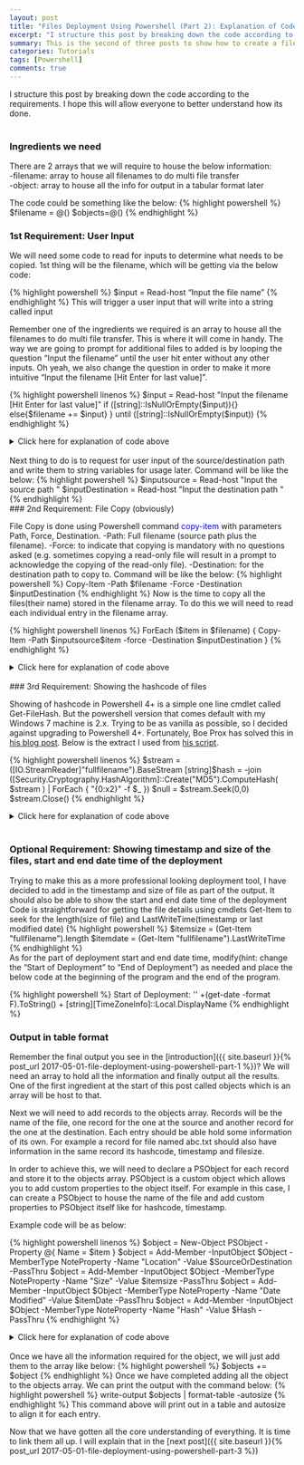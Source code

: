 ```yaml
---
layout: post
title: "Files Deployment Using Powershell (Part 2): Explanation of Code"
excerpt: "I structure this post by breaking down the code according to the requirements. I hope this will allow everyone to better understand how its done."
summary: This is the second of three posts to show how to create a file deployment utility with validation using powershell 
categories: Tutorials
tags: [Powershell]
comments: true
---
```



I structure this post by breaking down the code according to the requirements. I hope this will allow everyone to better understand how its done.<br><br>


### Ingredients we need

There are 2 arrays that we will require to house the below information:<br>
-filename: array to house all filenames to do multi file transfer<br>
-object: array to house all the info for output in a tabular format later

The code could be something like the below:
{% highlight powershell %}
$filename = @()
$objects=@()
{% endhighlight %}

### 1st Requirement: User Input

We will need some code to read for inputs to determine what needs to be copied.
1st thing will be the filename, which will be getting via the below code:

{% highlight powershell %}
$input = Read-host “Input the file name”
{% endhighlight %}
This will trigger a user input that will write into a string called input

Remember one of the ingredients we required is an array to house all the filenames to do multi file transfer. This is where it will come in handy. The way we are going to prompt for additional files to added is by looping the question  “Input the filename” until the user hit enter without any other inputs. Oh yeah, we also change the question in order to make it more intuitive “Input the filename [Hit Enter for last value]”.

{% highlight powershell linenos %}
$input = Read-host "Input the filename [Hit Enter for last value]"
  if ([string]::IsNullOrEmpty($input)){}
  else{$filename += $input}
} until ([string]::IsNullOrEmpty($input))
{% endhighlight %}

<details>
<summary>Click here for explanation of code above</summary>
<span style="color:blue">1st line and the last line</span> is to indicate to perform whatever that is in 2nd to 4th line until it detected a last entry (ENTER key without any input).<br>
<span style="color:blue">2nd line</span> is the question and the request for user input.<br>
<span style="color:blue">3rd line</span> is to detect for the last entry (ENTER key without any input).<br> 
<span style="color:blue">4th line</span> will write the input into the array filename until the last entry.
</details><br>
Next thing to do is to request for user input of the source/destination path and write them to string variables for usage later.
Command will be like the below:
{% highlight powershell %}
$inputsource = Read-host "Input the source path "
$inputDestination = Read-host "Input the destination path "
{% endhighlight %}<br>
### 2nd Requirement: File Copy (obviously)

File Copy is done using Powershell command <span style="color:blue">copy-item</span> with parameters Path, Force, Destination. 
-Path: Full filename (source path plus the filename).
-Force: to indicate that copying is mandatory with no questions asked (e.g. sometimes copying a read-only file will result in a prompt to acknowledge the copying of the read-only file).
-Destination: for the destination path to copy to.
Command will be like the below:
{% highlight powershell %}
Copy-Item -Path $filename -Force -Destination $inputDestination
{% endhighlight %}
Now is the time to copy all the files(their name) stored in the filename array. To do this we will need to read each individual entry in the filename array.


{% highlight powershell linenos %}
ForEach ($item in $filename) {
        Copy-Item -Path $inputsource\$item -force -Destination $inputDestination
}
{% endhighlight %}

<details>
<summary>Click here for explanation of code above</summary>
<span style="color:blue">1st and last line</span> of the code is to read each individual entry in the filename array and perform whatever is in line 2.<br>
<span style="color:blue">Line 2</span> is the command to do the filecopy.
</details>
<br>
### 3rd Requirement: Showing the hashcode of files

<a name = "hashcode"></a>
Showing of hashcode in Powershell 4+ is a simple one line cmdlet called Get-FileHash. But the powershell version that comes default with my Windows 7 machine is 2.x. Trying to be as vanilla as possible, so I decided against upgrading to Powershell 4+. Fortunately, Boe Prox has solved this in [his blog post](http://learn-powershell.net/2013/03/25/use-powershell-to-calculate-the-hash-of-a-file). Below is the extract I used from [his script](https://gallery.technet.microsoft.com/scriptcenter/Get-Hashes-of-Files-1d85de46).

{% highlight powershell linenos %}
$stream = ([IO.StreamReader]"fullfilename").BaseStream
[string]$hash = -join ([Security.Cryptography.HashAlgorithm]::Create("MD5").ComputeHash( $stream ) | ForEach { "{0:x2}" -f $_ })
$null = $stream.Seek(0,0)
$stream.Close()
{% endhighlight %}

<details>
<summary>Click here for explanation of code above</summary>
<span style="color:blue">1st line</span> is to read the file as a file stream. The "fullfilename" is the location of the file and its filename combined.<br>
<span style="color:blue">2nd line</span> is the actual command to generate the hash code.("MD5" can be changed to whatever algorithm you want like SHA256).<br>
<span style="color:blue">The last two line</span> is to clean up and close the file stream in order for it to be reused for the next hash code generation. 
</details><br>

### Optional Requirement: Showing timestamp and size of the files, start and end date time of the deployment

Trying to make this as a more professional looking deployment tool, I have decided to add in the timestamp and size of file as part of the output. It should also be able to show the start and end date time of the deployment
Code is straightforward for getting the file details using cmdlets Get-Item to seek for the length(size of file) and LastWriteTime(timestamp or last modified date)
{% highlight powershell %}
$itemsize = (Get-Item "fullfilename").length
$itemdate = (Get-Item "fullfilename").LastWriteTime
{% endhighlight %}<br>
As for the part of  deployment start and end date time, modify(hint: change the “Start of Deployment” to “End of Deployment”) as needed and place the below code at the beginning of the program and the end of the program.

{% highlight powershell %}
Start of Deployment: '' +(get-date -format F).ToString() + [string][TimeZoneInfo]::Local.DisplayName
{% endhighlight %}
<br>
### Output in table format

Remember the final output you see in the [introduction]({{ site.baseurl }}{% post_url 2017-05-01-file-deployment-using-powershell-part-1 %})? We will need an array to hold all the information and finally output all the results. One of the first ingredient at the start of this post called objects which is an array will be host to that.

Next we will need to add records to the objects array. Records will be the name of the file, one record for the one at the source and another record for the one at the destination. Each entry should be able hold some information of its own. For example  a record for file named abc.txt should also have information in the same record its hashcode, timestamp and filesize.

In order to achieve this, we will need to declare a PSObject for each record and store it to the objects array. PSObject is a custom object which allows you to add custom properties to the object itself. For example in this case, I can create a PSObject to house the name of the file and add custom properties to PSObject itself like for hashcode, timestamp.

Example code will be as below:

{% highlight powershell linenos %}
$object = New-Object PSObject -Property @{ 
   Name = $item
}
$object = Add-Member -InputObject $Object -MemberType NoteProperty -Name "Location" -Value $SourceOrDestination -PassThru
$object = Add-Member -InputObject $Object -MemberType NoteProperty -Name "Size" -Value $itemsize -PassThru
$object = Add-Member -InputObject $Object -MemberType NoteProperty -Name "Date Modified" -Value $itemDate -PassThru
$object = Add-Member -InputObject $Object -MemberType NoteProperty -Name "Hash" -Value $Hash -PassThru
{% endhighlight %}
<details>
<summary>Click here for explanation of code above</summary>
<span style="color:blue">1st line of the code</span> is to create a new PSObject by the name of object (I used object as we are going to store it into the objects array which seems common sense to me, but if that confuses you, change it into something else)<br>
<span style="color:blue">2nd line</span> is to create the identifier of that object which is the name. ($item is the string variable which will house the filename).<br>
<span style="color:blue">3rd line</span> is to close the object creation.<br>
<span style="color:blue">4,5,6,7</span> are for adding of custom properties to the object itself which we have already identified as filesize(string variable $itemsize), date modified(string variable $itemDate) and hashcode (string variable $Hash). One more property will be SourceOrDestination(string variable $SourceOrDestination). This is used to differentiate whether we are referring to the file at the Source Location or the file at the Destination location.
</details>
<br>Once we have all the information required for the object, we will just add them to the array like below:
{% highlight powershell %}
$objects += $object
{% endhighlight %}
Once we have completed adding all the object to the objects array. We can print the output with the command below:
{% highlight powershell %}
write-output $objects | format-table -autosize
{% endhighlight %}
This command above will print out in a table and autosize to align it for each entry.

Now that we have gotten all the core understanding of everything. It is time to link them all up. I will explain that in the [next post]({{ site.baseurl }}{% post_url 2017-05-01-file-deployment-using-powershell-part-3 %})

